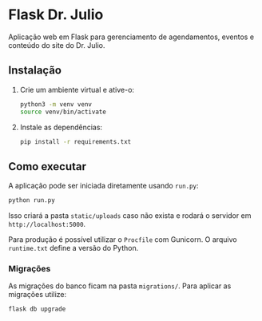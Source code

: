 # Flask Dr. Julio

Aplicação web em Flask para gerenciamento de agendamentos, eventos e conteúdo do site do Dr. Julio.

## Instalação

1. Crie um ambiente virtual e ative-o:
   ```bash
   python3 -m venv venv
   source venv/bin/activate
   ```
2. Instale as dependências:
   ```bash
   pip install -r requirements.txt
   ```

## Como executar

A aplicação pode ser iniciada diretamente usando `run.py`:

```bash
python run.py
```

Isso criará a pasta `static/uploads` caso não exista e rodará o servidor em `http://localhost:5000`.

Para produção é possível utilizar o `Procfile` com Gunicorn. O arquivo `runtime.txt` define a versão do Python.

### Migrações

As migrações do banco ficam na pasta `migrations/`. Para aplicar as migrações utilize:

```bash
flask db upgrade
```


